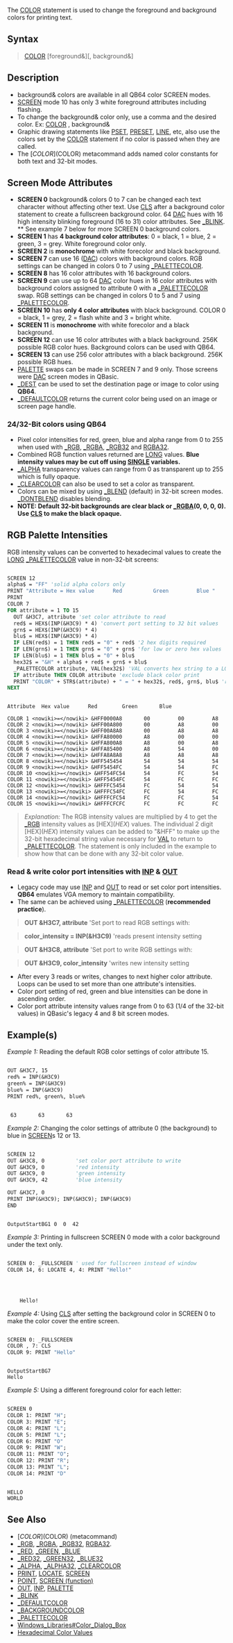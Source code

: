 The [COLOR](COLOR) statement is used to change the foreground and background colors for printing text.

## Syntax

> [COLOR](COLOR) [foreground&][, background&]

## Description

* background& colors are available in all QB64 color SCREEN modes. 
* [SCREEN](SCREEN) mode 10 has only 3 white foreground attributes including flashing. 
* To change the background& color only, use a comma and the desired color. Ex: [COLOR](COLOR) , background&
* Graphic drawing statements like [PSET](PSET), [PRESET](PRESET), [LINE](LINE), etc, also use the colors set by the [COLOR](COLOR) statement if no color is passed when they are called.
* The [$COLOR]($COLOR) metacommand adds named color constants for both text and 32-bit modes.

## Screen Mode Attributes

* **SCREEN 0** background& colors 0 to 7 can be changed each text character without affecting other text. Use [CLS](CLS) after a background color statement to create a fullscreen background color. 64 [DAC](DAC) hues with 16 high intensity blinking foreground (16 to 31) color attributes. See [_BLINK](_BLINK).
** See example 7 below for more SCREEN 0 background colors.
* **SCREEN 1** has **4 background color attributes**: 0 = black, 1 = blue, 2 = green, 3 = grey. White foreground color only.
* **SCREEN 2** is **monochrome** with white forecolor and black background.
* **SCREEN 7** can use 16 ([DAC](DAC)) colors with background colors. RGB settings can be changed in colors 0 to 7 using [_PALETTECOLOR](_PALETTECOLOR). 
* **SCREEN 8** has 16 color attributes with 16 background colors. 
* **SCREEN 9** can use up to 64 [DAC](DAC) color hues in 16 color attributes with background colors assigned to attribute 0 with a [_PALETTECOLOR](_PALETTECOLOR) swap. RGB settings can be changed in colors 0 to 5 and 7 using [_PALETTECOLOR](_PALETTECOLOR).
* **SCREEN 10** has **only 4 color attributes** with black background. COLOR 0 = black, 1 = grey, 2 = flash white and 3 = bright white.
* **SCREEN 11** is **monochrome** with white forecolor and a black background.
* **SCREEN 12** can use 16 color attributes with a black background. 256K possible RGB color hues. Background colors can be used with QB64.
* **SCREEN 13** can use 256 color attributes with a black background. 256K possible RGB hues.
* [PALETTE](PALETTE) swaps can be made in SCREEN 7 and 9 only. Those screens were [DAC](DAC) screen modes in QBasic.
* [_DEST](_DEST) can be used to set the destination page or image to color using **QB64**.
* [_DEFAULTCOLOR](_DEFAULTCOLOR) returns the current color being used on an image or screen page handle.

### 24/32-Bit colors using QB64

* Pixel color intensities for red, green, blue and alpha range from 0 to 255 when used with [_RGB](_RGB), [_RGBA](_RGBA), [_RGB32](_RGB32) and [RGBA32](RGBA32).
* Combined RGB function values returned are [LONG](LONG) values. **Blue intensity values may be cut off using [SINGLE](SINGLE) variables.**
* [_ALPHA](_ALPHA) transparency values can range from 0 as transparent up to 255 which is fully opaque. 
* [_CLEARCOLOR](_CLEARCOLOR) can also be used to set a color as transparent.
* Colors can be mixed by using [_BLEND](_BLEND) (default) in 32-bit screen modes. [_DONTBLEND](_DONTBLEND) disables blending.
* **NOTE: Default 32-bit backgrounds are clear black or [_RGBA](_RGBA)(0, 0, 0, 0). Use [CLS](CLS) to make the black opaque.**

## RGB Palette Intensities

RGB intensity values can be converted to hexadecimal values to create the [LONG](LONG) [_PALETTECOLOR](_PALETTECOLOR) value in non-32-bit screens:

```vb

SCREEN 12
alpha$ = "FF" 'solid alpha colors only
PRINT "Attribute = Hex value      Red          Green         Blue "
PRINT
COLOR 7 
FOR attribute = 1 TO 15
  OUT &H3C7, attribute 'set color attribute to read
  red$ = HEX$(INP(&H3C9) * 4) 'convert port setting to 32 bit values
  grn$ = HEX$(INP(&H3C9) * 4)
  blu$ = HEX$(INP(&H3C9) * 4)
  IF LEN(red$) = 1 THEN red$ = "0" + red$ '2 hex digits required
  IF LEN(grn$) = 1 THEN grn$ = "0" + grn$ 'for low or zero hex values
  IF LEN(blu$) = 1 THEN blu$ = "0" + blu$
  hex32$ = "&H" + alpha$ + red$ + grn$ + blu$
  _PALETTECOLOR attribute, VAL(hex32$) 'VAL converts hex string to a LONG 32 bit value
  IF attribute THEN COLOR attribute 'exclude black color print
  PRINT "COLOR" + STR$(attribute) + " = " + hex32$, red$, grn$, blu$ 'returns closest attribute
NEXT 

```

```text

Attribute  Hex value      Red        Green       Blue 

COLOR 1 <nowiki>=</nowiki> &HFF0000A8       00         00         A8
COLOR 2 <nowiki>=</nowiki> &HFF00A800       00         A8         00
COLOR 3 <nowiki>=</nowiki> &HFF00A8A8       00         A8         A8
COLOR 4 <nowiki>=</nowiki> &HFFA80000       A8         00         00
COLOR 5 <nowiki>=</nowiki> &HFFA800A8       A8         00         A8
COLOR 6 <nowiki>=</nowiki> &HFFA85400       A8         54         00
COLOR 7 <nowiki>=</nowiki> &HFFA8A8A8       A8         A8         A8
COLOR 8 <nowiki>=</nowiki> &HFF545454       54         54         54
COLOR 9 <nowiki>=</nowiki> &HFF5454FC       54         54         FC
COLOR 10 <nowiki>=</nowiki> &HFF54FC54      54         FC         54
COLOR 11 <nowiki>=</nowiki> &HFF5454FC      54         FC         FC
COLOR 12 <nowiki>=</nowiki> &HFFFC5454      FC         54         54
COLOR 13 <nowiki>=</nowiki> &HFFFC54FC      FC         54         FC
COLOR 14 <nowiki>=</nowiki> &HFFFCFC54      FC         FC         54
COLOR 15 <nowiki>=</nowiki> &HFFFCFCFC      FC         FC         FC

```

> *Explanation:* The RGB intensity values are multiplied by 4 to get the [_RGB](_RGB) intensity values as [HEX$](HEX$) values. The individual 2 digit [HEX$](HEX$) intensity values can be added to "&HFF" to make up the 32-bit hexadecimal string value necessary for [VAL](VAL) to return to [_PALETTECOLOR](_PALETTECOLOR). The statement is only included in the example to show how that can be done with any 32-bit color value.

### Read & write color port intensities with [INP](INP) & [OUT](OUT)

* Legacy code may use [INP](INP) and [OUT](OUT) to read or set color port intensities. **QB64** emulates VGA memory to maintain compatibility.
* The same can be achieved using [_PALETTECOLOR](_PALETTECOLOR) (**recommended practice**).

> **OUT &H3C7, attribute** 'Set port to read RGB settings with:

> **color_intensity <nowiki>=</nowiki> INP(&H3C9)** 'reads present intensity setting
 
> **OUT &H3C8, attribute** 'Set port to write RGB settings with:

> **OUT &H3C9, color_intensity** 'writes new intensity setting

* After every 3 reads or writes, changes to next higher color attribute. Loops can be used to set more than one attribute's intensities.
* Color port setting of red, green and blue intensities can be done in ascending order.
* Color port attribute intensity values range from 0 to 63 (1/4 of the 32-bit values) in QBasic's legacy 4 and 8 bit screen modes.

## Example(s)

*Example 1:* Reading the default RGB color settings of color attribute 15.

```vb

OUT &H3C7, 15
red% = INP(&H3C9)
green% = INP(&H3C9)
blue% = INP(&H3C9)
PRINT red%, green%, blue% 

```

```text

 63       63       63

```

*Example 2:* Changing the color settings of attribute 0 (the background) to blue in [SCREEN](SCREEN)s 12 or 13.

```vb

SCREEN 12
OUT &H3C8, 0          'set color port attribute to write
OUT &H3C9, 0          'red intensity
OUT &H3C9, 0          'green intensity
OUT &H3C9, 42         'blue intensity 

OUT &H3C7, 0
PRINT INP(&H3C9); INP(&H3C9); INP(&H3C9)
END

```

```text

OutputStartBG1 0  0  42 

```

*Example 3:* Printing in fullscreen SCREEN 0 mode with a color background under the text only.

```vb

SCREEN 0: _FULLSCREEN ' used for fullscreen instead of window
COLOR 14, 6: LOCATE 4, 4: PRINT "Hello!" 

```

```text



    Hello!

```

*Example 4:* Using [CLS](CLS) after setting the background color in SCREEN 0 to make the color cover the entire screen.

```vb

SCREEN 0: _FULLSCREEN
COLOR , 7: CLS
COLOR 9: PRINT "Hello" 

```

```text

OutputStartBG7
Hello

```

*Example 5:* Using a different foreground color for each letter:

```vb

SCREEN 0
COLOR 1: PRINT "H";
COLOR 3: PRINT "E";
COLOR 4: PRINT "L";
COLOR 5: PRINT "L";
COLOR 6: PRINT "O"
COLOR 9: PRINT "W";
COLOR 11: PRINT "O";
COLOR 12: PRINT "R";
COLOR 13: PRINT "L";
COLOR 14: PRINT "D" 

```

```text

HELLO
WORLD

```

## See Also

* [$COLOR]($COLOR) (metacommand)
* [_RGB](_RGB), [_RGBA](_RGBA), [_RGB32](_RGB32), [RGBA32](RGBA32).
* [_RED](_RED), [_GREEN](_GREEN), [_BLUE](_BLUE)
* [_RED32](_RED32), [_GREEN32](_GREEN32), [_BLUE32](_BLUE32)
* [_ALPHA](_ALPHA), [_ALPHA32](_ALPHA32), [_CLEARCOLOR](_CLEARCOLOR)
* [PRINT](PRINT), [LOCATE](LOCATE), [SCREEN](SCREEN)
* [POINT](POINT), [SCREEN (function)](SCREEN-(function))
* [OUT](OUT), [INP](INP), [PALETTE](PALETTE)
* [_BLINK](_BLINK)
* [_DEFAULTCOLOR](_DEFAULTCOLOR)
* [_BACKGROUNDCOLOR](_BACKGROUNDCOLOR)
* [_PALETTECOLOR](_PALETTECOLOR)
* [Windows_Libraries#Color_Dialog_Box](Windows-Libraries#Color_Dialog_Box)
* [Hexadecimal Color Values](http://www.w3schools.com/html/html_colornames.asp)
